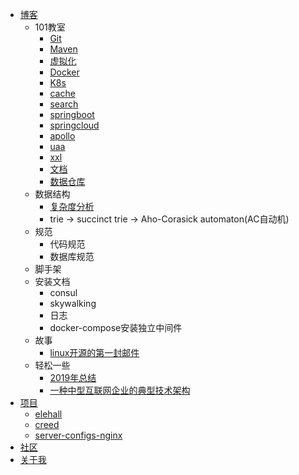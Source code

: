 * [博客](docs/blog/index.md)
    * 101教室
        * [Git](docs/blog/classroom101/git.md)
        * [Maven](docs/blog/classroom101/maven.md)
        * [虚拟化](docs/blog/classroom101/virtualization.md)
        * [Docker](docs/blog/classroom101/docker.md)
        * [K8s](docs/blog/classroom101/k8s.md)
        * [cache](docs/blog/classroom101/cache.md)
        * [search](docs/blog/classroom101/elastic-search.md)
        * [springboot](docs/blog/classroom101/springboot.md)
        * [springcloud](docs/blog/classroom101/springcloud.md)
        * [apollo](docs/blog/classroom101/apollo.md)
        * [uaa](docs/blog/classroom101/uaa.md)
        * [xxl](docs/blog/classroom101/xxl.md)
        * [文档](docs/blog/classroom101/docguide.md)
        * [数据仓库](docs/blog/classroom101/datawarehouse.md)
    * 数据结构
        * [复杂度分析](https://www.cnblogs.com/chenjinxinlove/p/10038919.html)
        * trie -> succinct trie -> Aho-Corasick automaton(AC自动机)
    * 规范
        * 代码规范
        * 数据库规范
    * 脚手架
    * 安装文档
        * consul
        * skywalking
        * 日志
        * docker-compose安装独立中间件
    * 故事
        * [linux开源的第一封邮件](docs/blog/story/linux_first_email.md)
    * 轻松一些
        * [2019年总结](docs/blog/easypal/summary_2019.md)
        * [一种中型互联网企业的典型技术架构](docs/blog/easypal/medium_enterprise_architecture.md)
* [项目](docs/project/index.md)
    * [elehall](docs/project/elehall.md)
    * [creed](docs/project/creed.md)
    * [server-configs-nginx](docs/project/server-configs-nginx.md)
* [社区](docs/community/community.md)
* [关于我](docs/about/about.md)